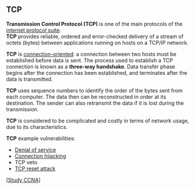 ## TCP

**Transmission Control Protocol (TCP)** is one of the main protocols of the [internet protocol suite](https://en.wikipedia.org/wiki/Internet_protocol_suite).<br>
**TCP** provides reliable, ordered and error-checked delivery of a stream of octets (bytes) between applications running on hosts on a TCP/IP network.

**TCP** is [connection-oriented](https://en.wikipedia.org/wiki/Connection-oriented_communication): a connection between two hosts must be established before data is sent.
The process used to establish a TCP connection is known as a **three-way handshake**.
Data transfer phase begins after the connection has been established, and terminates after the data is transmitted.

**TCP** uses sequence numbers to identify the order of the bytes sent from each computer.
The data then can be reconstructed in order at its destination.
The sender can also retransmit the data if it is lost during the transmission.

**TCP** is considered to be complicated and costly in terms of network usage, due to its characteristics.

**TCP** example vulnerabilities:

- [Denial of service](https://en.wikipedia.org/wiki/Denial-of-service_attack)
- [Connection hijacking](https://en.wikipedia.org/wiki/TCP_sequence_prediction_attack)
- TCP veto
- [TCP reset attack](https://en.wikipedia.org/wiki/TCP_reset_attack)

[[Study CCNA](https://study-ccna.com/tcp-explained/)]
